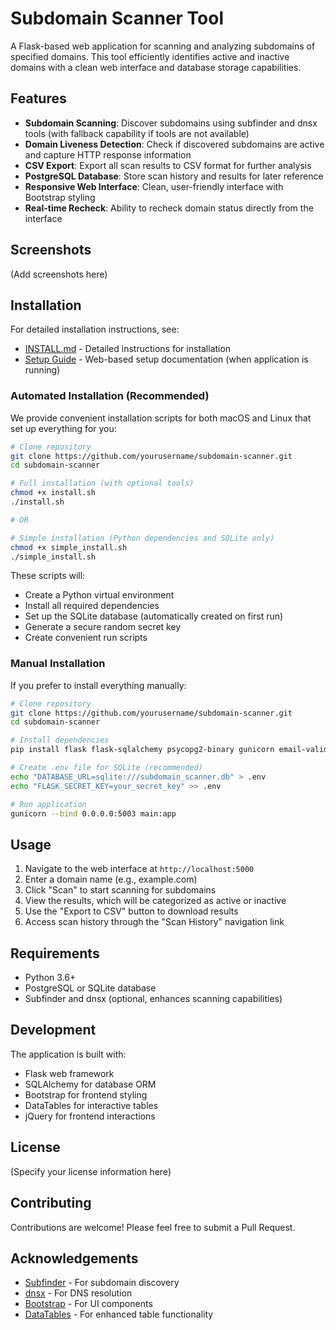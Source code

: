 # Subdomain Scanner Tool

A Flask-based web application for scanning and analyzing subdomains of specified domains. This tool efficiently identifies active and inactive domains with a clean web interface and database storage capabilities.

## Features

- **Subdomain Scanning**: Discover subdomains using subfinder and dnsx tools (with fallback capability if tools are not available)
- **Domain Liveness Detection**: Check if discovered subdomains are active and capture HTTP response information
- **CSV Export**: Export all scan results to CSV format for further analysis
- **PostgreSQL Database**: Store scan history and results for later reference
- **Responsive Web Interface**: Clean, user-friendly interface with Bootstrap styling
- **Real-time Recheck**: Ability to recheck domain status directly from the interface

## Screenshots

(Add screenshots here)

## Installation

For detailed installation instructions, see:
- [INSTALL.md](INSTALL.md) - Detailed instructions for installation
- [Setup Guide](http://localhost:5000/setup) - Web-based setup documentation (when application is running)

### Automated Installation (Recommended)

We provide convenient installation scripts for both macOS and Linux that set up everything for you:

```bash
# Clone repository
git clone https://github.com/yourusername/subdomain-scanner.git
cd subdomain-scanner

# Full installation (with optional tools)
chmod +x install.sh
./install.sh

# OR

# Simple installation (Python dependencies and SQLite only)
chmod +x simple_install.sh
./simple_install.sh
```

These scripts will:
- Create a Python virtual environment
- Install all required dependencies
- Set up the SQLite database (automatically created on first run)
- Generate a secure random secret key
- Create convenient run scripts

### Manual Installation

If you prefer to install everything manually:

```bash
# Clone repository
git clone https://github.com/yourusername/subdomain-scanner.git
cd subdomain-scanner

# Install dependencies
pip install flask flask-sqlalchemy psycopg2-binary gunicorn email-validator python-dotenv

# Create .env file for SQLite (recommended)
echo "DATABASE_URL=sqlite:///subdomain_scanner.db" > .env
echo "FLASK_SECRET_KEY=your_secret_key" >> .env

# Run application
gunicorn --bind 0.0.0.0:5003 main:app
```

## Usage

1. Navigate to the web interface at `http://localhost:5000`
2. Enter a domain name (e.g., example.com)
3. Click "Scan" to start scanning for subdomains
4. View the results, which will be categorized as active or inactive
5. Use the "Export to CSV" button to download results
6. Access scan history through the "Scan History" navigation link

## Requirements

- Python 3.6+
- PostgreSQL or SQLite database
- Subfinder and dnsx (optional, enhances scanning capabilities)

## Development

The application is built with:
- Flask web framework
- SQLAlchemy for database ORM
- Bootstrap for frontend styling
- DataTables for interactive tables
- jQuery for frontend interactions

## License

(Specify your license information here)

## Contributing

Contributions are welcome! Please feel free to submit a Pull Request.

## Acknowledgements

- [Subfinder](https://github.com/projectdiscovery/subfinder) - For subdomain discovery
- [dnsx](https://github.com/projectdiscovery/dnsx) - For DNS resolution
- [Bootstrap](https://getbootstrap.com/) - For UI components
- [DataTables](https://datatables.net/) - For enhanced table functionality